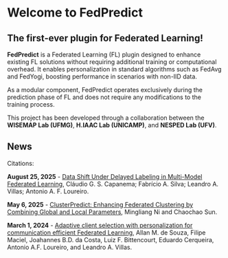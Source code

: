 
# Welcome to FedPredict
## The first-ever plugin for Federated Learning!

**FedPredict** is a Federated Learning (FL) plugin designed to enhance existing FL solutions without requiring additional training or computational overhead.
It enables personalization in standard algorithms such as FedAvg and FedYogi, boosting performance in scenarios with non-IID data.

As a modular component, FedPredict operates exclusively during the prediction phase of FL and does not require any modifications to the training process.

This project has been developed through a collaboration between the **WISEMAP Lab (UFMG)**, **H.IAAC Lab (UNICAMP)**, and **NESPED Lab (UFV)**.


## News

Citations:

**August 25, 2025** - [Data Shift Under Delayed Labeling in Multi-Model Federated Learning](https://ieeexplore.ieee.org/document/11096152), Cláudio G. S. Capanema; Fabrício A. Silva; Leandro A. Villas; Antonio A. F. Loureiro.

**May 6, 2025** - [ClusterPredict: Enhancing Federated Clustering by Combining Global and Local Parameters](https://ieeexplore.ieee.org/abstract/document/10936811), Mingliang Ni and Chaochao Sun.

**March 1, 2024** - [Adaptive client selection with personalization for communication efficient Federated Learning](https://www.sciencedirect.com/science/article/abs/pii/S1570870524000738), Allan M. de Souza, Filipe Maciel, Joahannes B.D. da Costa, Luiz F. Bittencourt, Eduardo Cerqueira, Antonio A.F. Loureiro, and Leandro A. Villas.